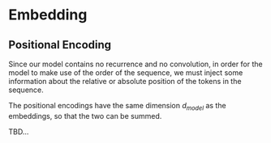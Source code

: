 # Embedding
## Positional Encoding
Since our model contains no recurrence and no convolution, in order for the model to make use of the order of the sequence, we must inject some information about the relative or absolute position of the tokens in the sequence.

The positional encodings have the same dimension $d_{model}$ as the embeddings, so that the two can be summed.

TBD...